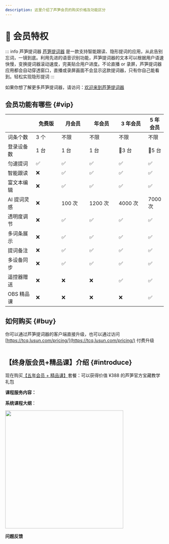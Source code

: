 ```yaml
---
description: 这里介绍了芦笋会员的购买价格及功能区分
---
```


<style scoped>
/* 隐藏块的小标题 */
.custom-block-title{
  display:none
}
</style>

# 🌟 会员特权

::: info 芦笋提词器
[芦笋提词器](https://tcq.lusun.com/) 是一款支持智能跟读、隐形提词的应用，从此告别忘词，一镜到底。利用先进的语音识别功能，芦笋提词器的文本可以根据用户语速快慢，变换提词器滚动速度，完美贴合用户进度。不论直播 or 录屏，芦笋提词器应用都会自动穿透窗口，直播或录屏画面不会显示这款提词器，只有你自己能看到。轻松实现隐形提词
:::

如果你想了解更多芦笋提词器，请访问：[欢迎来到芦笋提词器](/)

## 会员功能有哪些 {#vip}

<table>
  <thead>
    <tr>
      <th width="110"></th>
      <th width="110">免费版</th>
      <th width="110">月会员</th>
      <th width="110">年会员</th>
      <th width="110">3 年会员</th>
      <th>5 年会员</th>
    </tr>
  </thead>
  <tbody>
    <tr>
      <td>词条个数</td><td>3 个</td><td>不限</td><td>不限</td><td>不限</td><td>不限</td>
    </tr>
    <tr>
      <td>登录设备数</td><td>1 台</td><td>1 台</td><td>1 台</td><td>🌟3 台</td><td>🌟5 台</td>
    </tr>
    <tr>
      <td>匀速提词</td><td>✅</td><td>✅</td><td>✅</td><td>✅</td><td>✅</td>
    </tr>
    <tr>
      <td>智能跟读</td><td>❌</td><td>✅</td><td>✅</td><td>✅</td><td>✅</td>
    </tr>
    <tr>
      <td>富文本编辑</td><td>❌</td><td>✅</td><td>✅</td><td>✅</td><td>✅</td>
    </tr>
    <tr>
      <td>AI 提词灵感</td><td>❌</td><td>100 次</td><td>1200 次</td><td>4000 次</td><td>7000 次</td>
    </tr>
    <tr>
      <td>透明度调节</td><td>❌</td><td>✅</td><td>✅</td><td>✅</td><td>✅</td>
    </tr>
    <tr>
      <td>多词条展示</td><td>❌</td><td>✅</td><td>✅</td><td>✅</td><td>✅</td>
    </tr>
    <tr>
      <td>提词备注</td><td>❌</td><td>✅</td><td>✅</td><td>✅</td><td>✅</td>
    </tr>
    <tr>
      <td>多设备同步</td><td>❌</td><td>✅</td><td>✅</td><td>✅</td><td>✅</td>
    </tr>
    <tr>
      <td>遥控器赠送</td><td>❌</td><td>❌</td><td>❌</td><td>✅</td><td>✅</td>
    </tr>
    <tr>
      <td>OBS 精品课</td><td>❌</td><td>❌</td><td>❌</td><td>❌</td><td>✅</td>
    </tr>
  </tbody>
</table>

## 如何购买 {#buy}

你可以通过芦笋提词器的客户端直接升级，也可以通过访问 [https://tcq.lusun.com/pricing/](https://tcq.lusun.com/pricing/) 付费升级

<ImgCenter><img src="/assets/pricing_240827.png" alt=""></ImgCenter>

## 【终身版会员+精品课】介绍 {#introduce}

现在购买[【五年会员 + 精品课】](https://tcq.lusun.com/pricing/?from=helpcenter)套餐：可以获得价值 ¥388 的芦笋官方宝藏教学礼包  

**课程服务内容：**
<ImgCenter><img src="/assets/课程权益.png" alt=""></ImgCenter>

**系统课程大纲**：

<ImgCenter><img src="/assets/正价课大纲.jpg" alt="" width=375 ></ImgCenter>

**问题反馈**

<UserGroup/>
